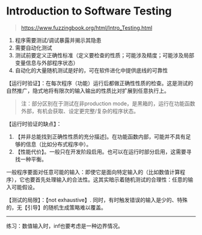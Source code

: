 # Introduction to Software Testing

> https://www.fuzzingbook.org/html/Intro_Testing.html

1. 程序需要测试/调试暴露并揭示其隐患
2. 需要自动化测试
3. 测试前要定义正确性标准（定义要检查的性质；可能涉及精度；可能涉及局部变量信息与外部程序状态）
4. 自动化的大量随机测试是好的，可在软件进化中提供底线的可靠性

【运行时验证】：在每次程序（功能）运行后都做正确性性质的检查。这是测试的自然推广，隐式地将有限次的输入输出的性质比对扩展到任意执行上。

> 注：部分区别在于测试在非production mode，是黑箱的，运行在功能函数外部，有机会获取、设定更完整/复杂的程序状态。

【运行时验证的缺点】：

1. 【并非总能找到正确性性质的充分描述]。在功能函数内部，可能并不具有足够的信息（比如分布式程序中）。
2. 【性能代价】。一般只在开发阶段启用。也可以在运行时部分启用，这需要寻找一种平衡。

一般程序要面对任意可能的输入：即使它是面向特定输入的（比如数值计算程序），它也要首先处理输入的合法性。这其实暗示着随机测试的合理性：任意的输入可能假设。

【测试的局限】：【not exhaustive】. 同时，有时触发错误的输入是少的、特殊的，无【引导】的随机生成策略难以覆盖。

--- 

练习：数值输入时，inf也要考虑是一种边界情况。


